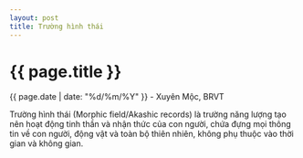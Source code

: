 ```yaml
---
layout: post
title: Trường hình thái
---
```


{{ page.title }}
================
<p class="meta">{{ page.date | date: "%d/%m/%Y" }} - Xuyên Mộc, BRVT</p>

Trường hình thái (Morphic field/Akashic records) là trường năng lượng tạo nên hoạt động tinh thần và nhận thức của con người, chứa đựng mọi thông tin về con người, động vật và toàn bộ thiên nhiên, không phụ thuộc vào thời gian và không gian.
